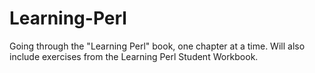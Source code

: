 Learning-Perl
=============

Going through the "Learning Perl" book, one chapter at a time.  Will also include exercises from the Learning Perl Student Workbook.
